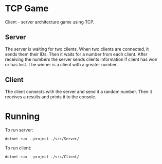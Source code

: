 # TCP Game

Client - server architecture game using TCP.

## Server
The server is waiting for two clients. When two clients are connected, it sends them their IDs. Then it waits for a number from each client. After receiving the numbers the server sends clients information if client has won or has lost. The winner is a client with a greater number.

## Client
The client connects with the server and send it a random number. Then it receives a results and prints it to the console.

# Running
To run server:
```
dotnet run --project ./src/Server/
```
To run client:
```
dotnet run --project ./src/Client/
```
